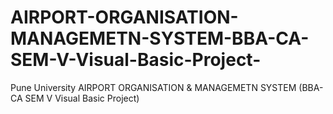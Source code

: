 # AIRPORT-ORGANISATION-MANAGEMETN-SYSTEM-BBA-CA-SEM-V-Visual-Basic-Project-
Pune University AIRPORT ORGANISATION  &amp; MANAGEMETN SYSTEM (BBA-CA SEM V Visual Basic Project)
